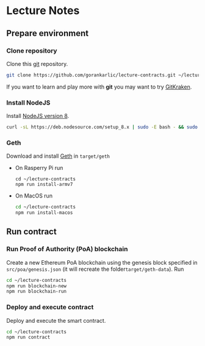 # Lecture Notes

## Prepare environment

### Clone repository

Clone this [git](https://git-scm.com) repository.

```sh
git clone https://github.com/gorankarlic/lecture-contracts.git ~/lecture-contracts
```

If you want to learn and play more with **git** you may want to try [GitKraken](https://www.gitkraken.com).

### Install NodeJS

Install [NodeJS version 8](https://nodejs.org/en/download/).

```sh
curl -sL https://deb.nodesource.com/setup_8.x | sudo -E bash - && sudo apt-get install -y nodejs
```

### Geth

Download and install [Geth](https://geth.ethereum.org/downloads/) in ```target/geth```

- On Rasperry Pi run

    ```
    cd ~/lecture-contracts
    npm run install-armv7
    ```

- On MacOS run

    ```sh
    cd ~/lecture-contracts
    npm run install-macos
    ```

## Run contract

### Run Proof of Authority (PoA) blockchain

Create a new Ethereum PoA blockchain using the genesis block specified in ```src/poa/genesis.json``` (it will recreate the folder```target/geth-data```). Run

```sh
cd ~/lecture-contracts
npm run blockchain-new
npm run blockchain-run
```

### Deploy and execute contract

Deploy and execute the smart contract.

```sh
cd ~/lecture-contracts
npm run contract
```